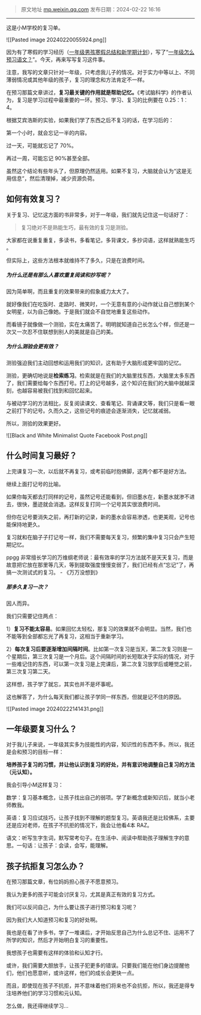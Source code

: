 > 原文地址 [mp.weixin.qq.com](https://mp.weixin.qq.com/s/K2AdPNhPubl8xgbK3dXWRw)
> 发布日期：2024-02-22 16:16
---

这是小M学校的复习单。

![[Pasted image 20240220055924.png]]

因为有了寒假的学习经历（[一年级男孩寒假总结和新学期计划](https://mp.weixin.qq.com/s/pNWmiNaTiAJOYHn4CqYaNA)），写了“[一年级怎么预习语文？](https://mp.weixin.qq.com/s/j79ort3xPPk1jRPOAric0g)”。今天，再来写写复习这件事。

注意，我写的文章只针对一年级，只考虑我儿子的情况。对于实力中等以上、不同薄弱情况或其他年级的孩子，复习的理念和方法肯定不一样。


在预习那篇文章讲过，**复习最关键的作用就是帮助记忆。**《考试脑科学》的作者认为，复习是学习过程中最重要的一环。预习、学习、复习的比例要在 0.25︰1︰4。

根据艾宾浩斯的实验，如果我们学了东西之后不复习的话，在学习后的：

第一个小时，就会忘记一半的内容。

过一天，可能就忘记了 70%。

再过一周，可能忘记 90%甚至全部。
​

虽然这个结论有些年头了，但原理仍然适用。如果不复习，大脑就会认为“这是无用信息”，然后清理掉，减少资源负荷。

## 如何有效复习？

关于复习、记忆这方面的书非常多，对于一年级，我们就先记住这一句话好了：

> 复习绝对不是熟能生巧，最有效的复习是测验。

大家都在说重复重复，多读书，多看笔记，多背课文，多抄词语，这样就熟能生巧 。

但实际上，这些方法根本就维持不了多久，只是在浪费时间。

  
##### 为什么还是有那么人喜欢重复阅读和抄写呢？

因为简单啊，而且重复的效果带来的假象威力太大了。

就好像我们在吃饭时、走路时、微笑时，一个无意有意的小动作就让自己想到某个女明星，以为自己像她。于是我们就会不自觉地重复这些动作。

而看镜子就像做一个测验，实在太痛苦了。明明就知道自己长怎么个样，但还是一次又一次忍不住联想到别人的美就是自己的美。

##### 为什么测验会更有效？

测验强迫我们主动回想和运用我们的知识，这有助于大脑形成更牢固的记忆。

测验，更确切地说是**检索练习**。检索就是在我们的大脑里找东西，大脑里太多东西了，我们需要给每个东西打号。打上的记号越多，这个知识在我们的大脑中就越深刻，也越容易被我们找到和回忆起来。

与被动学习的方法相比，反复阅读课文、查看笔记、背诵课文等，我们只是看一眼之前打下的记号。久而久之，这些记号的痕迹会逐渐消失，记忆就减弱。

所以，测验的效果更好。

![[Black and White Minimalist Quote Facebook Post.png]]


## 什么时间复习最好？

上完课复习一次，以后就不再复习，或考前临时抱佛脚，这两个都不是好方法。

继续上面打记号的比喻。

如果你每天都去打同样的记号，虽然记号还能看到，但旧墨水在，新墨水就渗不进去，很快，墨迹就会消退。这样反复打同一个记号其实很浪费时间。

但你在记号要消失之前，再打新的记录，新的墨水会容易渗透，也更美观，记号也能保持地更久。

复习就和在脑子子打记号一样，我们不需要每天复习，频繁的集中复习只会产生短期记忆。

ppgg 非常擅长学习的万维纲老师说：最有效率的学习方法就不是天天复习，而是故意把它放在那里等几天，等到提取强度慢慢变弱了，我们已经有点“忘记”了，再搞一次测试式的复习。 - 《万万没想到》

##### 那多久复习一次？

因人而异。

我们只需要记住两点：

1）**复习不能太容易**。如果回忆太轻松，那复习的效果就不会明显。当然，我们也不能等到全部都忘光了再复习，这相当于重新学习。

2）**每次复习后要逐渐增加间隔时间**。比如第一次复习是当天，第二次复习则是一个星期后，第三次复习是一个月后。这个间隔时间的长短取决于实际的情况，对于一些难记住的东西，可以第一次复习是上完课后，第二次复习放学后或睡觉之前，第三次复习第二天。

这样想，孩子学了就忘，其实也并不是坏事呢。

这也解答了，为什么每天我们都让孩子学同一样东西，但就是记不住的原因。


![[Pasted image 20240222141431.png]]



## 一年级要复习什么？

对于我儿子来说，一年级其实多为技能性的内容，知识性的东西不多。所以，我还是会和预习的目标一样：

**培养孩子复习的习惯，并让他认识到复习的好处，并有意识地调整自己复习的方法（元认知）。**

我会引导小M这样复习：

数学：复习基本概念，让孩子找出自己的弱项。学了新概念或新知识后，就当小老师教我。

英语：复习应试技巧，让孩子找到不理解的题型复习。英语我还是比较佛系，主要还是应对老师，在孩子不抗拒的情况下，我会让他看4本 RAZ。

语文：听写生字生词，默写常考句子。在生活中、阅读中帮助孩子理解生字的意思。一句话：让孩子：会读，会写，能理解。

## 孩子抗拒复习怎么办？

在预习那篇文章，有位妈妈担心孩子不愿意预习。

我认为更多的孩子可能会讨厌复习，尤其是真正有效的复习方式。

我们可以反问自己，为什么要让孩子进行预习和复习呢？

因为我们大人知道预习和复习的好处啊。

我也是在看了许多书，学了一堆课后，才开始反思自己为什么总记不住、运用不了所学的知识，然后才开始明白复习的重要性。

我想孩子也需要有这样的体验和认知才行。

或许，我们需要大胆放手，让孩子犯更多的错误。只要我们能在他们身边提醒他们，他们也愿意听，或许这样，他们的成长会更快一点。

而且，即使现在孩子不抗拒，并不意味着他们将来也不会抗拒，所以，我还是得专注培养他们的学习习惯和元认知。

​怎么做，我还得继续学习...
